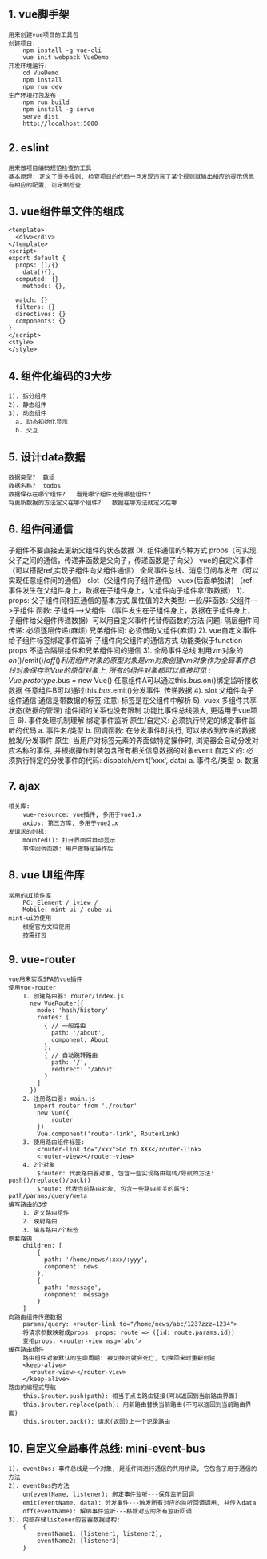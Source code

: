 ## 1. vue脚手架
    用来创建vue项目的工具包
    创建项目:
        npm install -g vue-cli
        vue init webpack VueDemo
    开发环境运行:
        cd VueDemo
        npm install
        npm run dev
    生产环境打包发布
        npm run build
        npm install -g serve
        serve dist
        http://localhost:5000


## 2. eslint
    用来做项目编码规范检查的工具
    基本原理: 定义了很多规则, 检查项目的代码一旦发现违背了某个规则就输出相应的提示信息
    有相应的配置, 可定制检查

## 3. vue组件单文件的组成
    <template>
      <div></div>
    </template>
    <script>
    export default {
      props: []/{}
        data(){},
      computed: {}
        methods: {},

      watch: {}
      filters: {}
      directives: {}
      components: {}
    }
    </script>
    <style>
    </style>

## 4. 组件化编码的3大步
    1). 拆分组件
    2). 静态组件
    3). 动态组件
      a. 动态初始化显示
      b. 交互

## 5. 设计data数据
    数据类型?  数组
    数据名称?  todos
    数据保存在哪个组件?   看是哪个组件还是哪些组件?
    将更新数据的方法定义在哪个组件?   数据在哪方法就定义在哪

## 6. 组件间通信
子组件不要直接去更新父组件的状态数据
    0). 组件通信的5种方式
        props（可实现父子之间的通信，传递非函数是父向子，传递函数是子向父）
        vue的自定义事件（可以搭配ref,实现子组件向父组件通信）
        全局事件总线、消息订阅与发布（可以实现任意组件间的通信）
        slot（父组件向子组件通信）
        vuex(后面单独讲)
        （ref:事件发生在父组件身上，数据在子组件身上，父组件向子组件拿/取数据）
    1). props:
        父子组件间相互通信的基本方式
        属性值的2大类型:
            一般/非函数: 父组件-->子组件
            函数: 子组件-->父组件       （事件发生在子组件身上，数据在子组件身上，子组件给父组件传递数据）可以用自定义事件代替传函数的方法
        问题:
            隔层组件间传递: 必须逐层传递(麻烦)
            兄弟组件间: 必须借助父组件(麻烦)
    2). vue自定义事件
        给子组件标签绑定事件监听
        子组件向父组件的通信方式
        功能类似于function props
        不适合隔层组件和兄弟组件间的通信
    3). 全局事件总线
        利用vm对象的$on()/$emit()/$off()
        利用组件对象的原型对象是vm对象
        创建vm对象作为全局事件总线对象保存到Vue的原型对象上, 所有的组件对象都可以直接可见:
            Vue.prototype.$bus = new Vue()
            任意组件A可以通过this.$bus.$on()绑定监听接收数据
            任意组件B可以通过this.$bus.$emit()分发事件, 传递数据
    4). slot
        父组件向子组件通信
        通信是带数据的标签
        注意: 标签是在父组件中解析
    5). vuex
        多组件共享状态(数据的管理)
        组件间的关系也没有限制
        功能比事件总线强大, 更适用于vue项目
    6). 事件处理机制理解
        绑定事件监听
            原生/自定义: 必须执行特定的绑定事件监听的代码
            a. 事件名/类型
            b. 回调函数: 在分发事件时执行, 可以接收到传递的数据
        触发/分发事件
            原生: 当用户对标签元素的界面做特定操作时, 浏览器会自动分发对应名称的事件, 
                并根据操作封装包含所有相关信息数据的对象event
            自定义的: 必须执行特定的分发事件的代码: dispatch/emit('xxx', data)
            a. 事件名/类型
            b. 数据
## 7. ajax
    相关库:
        vue-resource: vue插件, 多用于vue1.x
        axios: 第三方库, 多用于vue2.x
    发请求的时机:
        mounted(): 打开界面后自动显示
        事件回调函数: 用户做特定操作后

## 8. vue UI组件库
    常用的UI组件库
        PC: Element / iview /
        Mobile: mint-ui / cube-ui
    mint-ui的使用
        根据官方文档使用
        按需打包

## 9. vue-router
    vue用来实现SPA的vue插件
    使用vue-router
        1. 创建路由器: router/index.js
          new VueRouter({
            mode: 'hash/history'
            routes: [
              { // 一般路由
                path: '/about',
                component: About
              },
              { // 自动跳转路由
                path: '/',
                redirect: '/about'
              }
            ]
          })
        2. 注册路由器: main.js
           import router from './router'
           	new Vue({
           		router
           	})
            Vue.component('router-link', RouterLink)
        3. 使用路由组件标签:
           	<router-link to="/xxx">Go to XXX</router-link>
           	<router-view></router-view>
        4. 2个对象
            $router: 代表路由器对象, 包含一些实现路由跳转/导航的方法: push()/replace()/back()
            $route: 代表当前路由对象, 包含一些路由相关的属性: path/params/query/meta
    编写路由的3步
        1. 定义路由组件
        2. 映射路由
        3. 编写路由2个标签
    嵌套路由
        children: [
            {
              path: '/home/news/:xxx/:yyy',
              component: news
            },
            {
              path: 'message',
              component: message
            }
        ]
    向路由组件传递数据
        params/query: <router-link to="/home/news/abc/123?zzz=1234">
        将请求参数映射成props: props: route => ({id: route.params.id})
        变相props: <router-view msg='abc'>
    缓存路由组件
        路由组件对象默认的生命周期: 被切换时就会死亡, 切换回来时重新创建
        <keep-alive>
          <router-view></router-view>
        </keep-alive>
    路由的编程式导航
        this.$router.push(path): 相当于点击路由链接(可以返回到当前路由界面)
        this.$router.replace(path): 用新路由替换当前路由(不可以返回到当前路由界面)
        this.$router.back(): 请求(返回)上一个记录路由

## 10. 自定义全局事件总线: mini-event-bus
	1). eventBus: 事件总线是一个对象, 是组件间进行通信的共用桥梁, 它包含了用于通信的方法
	2). eventBus的方法
		on(eventName, listener): 绑定事件监听---保存监听回调
		emit(eventName, data): 分发事件---触发所有对应的监听回调调用, 并传入data
		off(eventName): 解绑事件监听---移除对应的所有监听回调
	3). 内部存储listener的容器数据结构:
		{
			eventName1: [listener1, listener2],
			eventName2: [listener3]
		}

## 